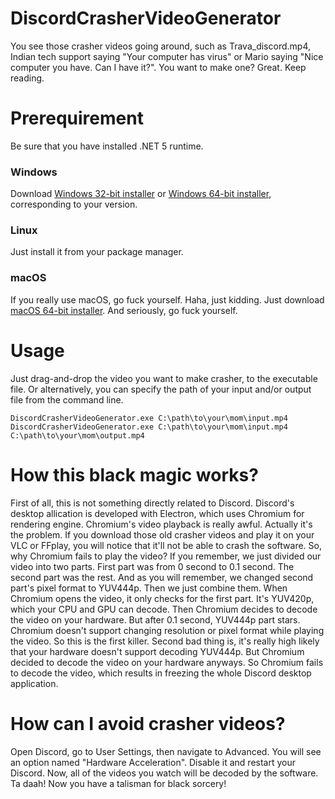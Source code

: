 # DiscordCrasherVideoGenerator
You see those crasher videos going around, such as Trava_discord.mp4, Indian tech support saying "Your computer has virus" or Mario saying "Nice computer you have. Can I have it?". You want to make one? Great. Keep reading.

# Prerequirement
Be sure that you have installed .NET 5 runtime.

### Windows
Download [Windows 32-bit installer](https://dotnet.microsoft.com/download/dotnet/thank-you/runtime-5.0.8-windows-x86-installer) or [Windows 64-bit installer](https://dotnet.microsoft.com/download/dotnet/thank-you/runtime-5.0.8-windows-x64-installer), corresponding to your version.

### Linux
Just install it from your package manager.

### macOS
If you really use macOS, go fuck yourself. Haha, just kidding. Just download [macOS 64-bit installer](https://dotnet.microsoft.com/download/dotnet/thank-you/runtime-5.0.8-macos-x64-installer). And seriously, go fuck yourself.

# Usage
Just drag-and-drop the video you want to make crasher, to the executable file.
Or alternatively, you can specify the path of your input and/or output file from the command line.
```
DiscordCrasherVideoGenerator.exe C:\path\to\your\mom\input.mp4
DiscordCrasherVideoGenerator.exe C:\path\to\your\mom\input.mp4 C:\path\to\your\mom\output.mp4
```

# How this black magic works?
First of all, this is not something directly related to Discord. Discord's desktop allication is developed with Electron, which uses Chromium for rendering engine.
Chromium's video playback is really awful. Actually it's the problem. If you download those old crasher videos and play it on your VLC or FFplay, you will notice that it'll not be able to crash the software.
So, why Chromium fails to play the video? If you remember, we just divided our video into two parts. First part was from 0 second to 0.1 second. The second part was the rest. And as you will remember, we changed second part's pixel format to YUV444p. Then we just combine them.
When Chromium opens the video, it only checks for the first part.  It's YUV420p, which your CPU and GPU can decode. Then Chromium decides to decode the video on your hardware. But after 0.1 second, YUV444p part stars. Chromium doesn't support changing resolution or pixel format while playing the video. So this is the first killer.
Second bad thing is, it's really high likely that your hardware doesn't support decoding YUV444p. But Chromium decided to decode the video on your hardware anyways. So Chromium fails to decode the video, which results in freezing the whole Discord desktop application.

# How can I avoid crasher videos?
Open Discord, go to User Settings, then navigate to Advanced. You will see an option named "Hardware Acceleration". Disable it and restart your Discord. Now, all of the videos you watch will be decoded by the software. Ta daah! Now you have a talisman for black sorcery!
